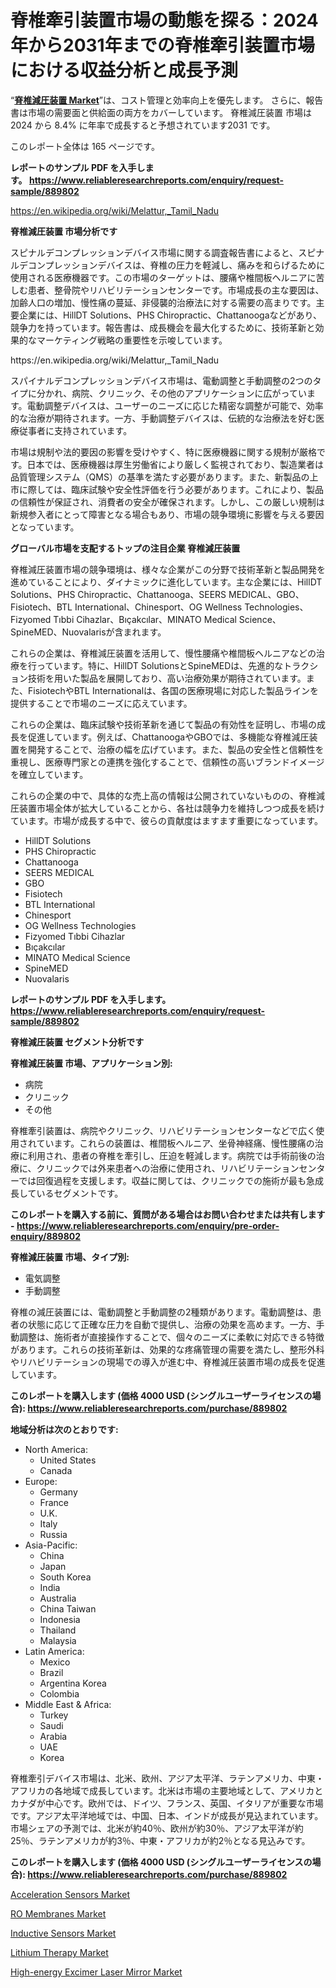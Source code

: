<p><h1>脊椎牽引装置市場の動態を探る：2024年から2031年までの脊椎牽引装置市場における収益分析と成長予測</h1></p><p>&ldquo;<strong><a href="https://www.reliableresearchreports.com/spinal-decompression-devices-r889802">脊椎減圧装置 Market</a></strong>&rdquo;は、コスト管理と効率向上を優先します。 さらに、報告書は市場の需要面と供給面の両方をカバーしています。 脊椎減圧装置 市場は 2024 から 8.4% に年率で成長すると予想されています2031 です。</p>
<p>このレポート全体は 165 ページです。</p>
<p><strong>レポートのサンプル PDF を入手します。&nbsp;<a href="https://www.reliableresearchreports.com/enquiry/request-sample/889802">https://www.reliableresearchreports.com/enquiry/request-sample/889802</a></strong></p>
<p><a href="https://en.wikipedia.org/wiki/Melattur,_Tamil_Nadu">https://en.wikipedia.org/wiki/Melattur,_Tamil_Nadu</a></p>
<p><strong>脊椎減圧装置 市場分析です</strong></p>
<p><p>スピナルデコンプレッションデバイス市場に関する調査報告書によると、スピナルデコンプレッションデバイスは、脊椎の圧力を軽減し、痛みを和らげるために使用される医療機器です。この市場のターゲットは、腰痛や椎間板ヘルニアに苦しむ患者、整骨院やリハビリテーションセンターです。市場成長の主な要因は、加齢人口の増加、慢性痛の蔓延、非侵襲的治療法に対する需要の高まりです。主要企業には、HillDT Solutions、PHS Chiropractic、Chattanoogaなどがあり、競争力を持っています。報告書は、成長機会を最大化するために、技術革新と効果的なマーケティング戦略の重要性を示唆しています。</p></p>
<p>https://en.wikipedia.org/wiki/Melattur,_Tamil_Nadu</p>
<p><p>スパイナルデコンプレッションデバイス市場は、電動調整と手動調整の2つのタイプに分かれ、病院、クリニック、その他のアプリケーションに広がっています。電動調整デバイスは、ユーザーのニーズに応じた精密な調整が可能で、効率的な治療が期待されます。一方、手動調整デバイスは、伝統的な治療法を好む医療従事者に支持されています。</p><p>市場は規制や法的要因の影響を受けやすく、特に医療機器に関する規制が厳格です。日本では、医療機器は厚生労働省により厳しく監視されており、製造業者は品質管理システム（QMS）の基準を満たす必要があります。また、新製品の上市に際しては、臨床試験や安全性評価を行う必要があります。これにより、製品の信頼性が保証され、消費者の安全が確保されます。しかし、この厳しい規制は新規参入者にとって障害となる場合もあり、市場の競争環境に影響を与える要因となっています。</p></p>
<p><strong>グローバル市場を支配するトップの注目企業 脊椎減圧装置</strong></p>
<p><p>脊椎減圧装置市場の競争環境は、様々な企業がこの分野で技術革新と製品開発を進めていることにより、ダイナミックに進化しています。主な企業には、HillDT Solutions、PHS Chiropractic、Chattanooga、SEERS MEDICAL、GBO、Fisiotech、BTL International、Chinesport、OG Wellness Technologies、Fizyomed Tıbbi Cihazlar、Bıçakcılar、MINATO Medical Science、SpineMED、Nuovalarisが含まれます。</p><p>これらの企業は、脊椎減圧装置を活用して、慢性腰痛や椎間板ヘルニアなどの治療を行っています。特に、HillDT SolutionsとSpineMEDは、先進的なトラクション技術を用いた製品を展開しており、高い治療効果が期待されています。また、FisiotechやBTL Internationalは、各国の医療現場に対応した製品ラインを提供することで市場のニーズに応えています。</p><p>これらの企業は、臨床試験や技術革新を通じて製品の有効性を証明し、市場の成長を促進しています。例えば、ChattanoogaやGBOでは、多機能な脊椎減圧装置を開発することで、治療の幅を広げています。また、製品の安全性と信頼性を重視し、医療専門家との連携を強化することで、信頼性の高いブランドイメージを確立しています。</p><p>これらの企業の中で、具体的な売上高の情報は公開されていないものの、脊椎減圧装置市場全体が拡大していることから、各社は競争力を維持しつつ成長を続けています。市場が成長する中で、彼らの貢献度はますます重要になっています。</p></p>
<p><ul><li>HillDT Solutions</li><li>PHS Chiropractic</li><li>Chattanooga</li><li>SEERS MEDICAL</li><li>GBO</li><li>Fisiotech</li><li>BTL International</li><li>Chinesport</li><li>OG Wellness Technologies</li><li>Fizyomed Tıbbi Cihazlar</li><li>Bıçakcılar</li><li>MINATO Medical Science</li><li>SpineMED</li><li>Nuovalaris</li></ul></p>
<p><strong>レポートのサンプル PDF を入手します。 <a href="https://www.reliableresearchreports.com/enquiry/request-sample/889802">https://www.reliableresearchreports.com/enquiry/request-sample/889802</a></strong></p>
<p><strong>脊椎減圧装置 セグメント分析です</strong></p>
<p><strong>脊椎減圧装置 市場、アプリケーション別:</strong></p>
<p><ul><li>病院</li><li>クリニック</li><li>その他</li></ul></p>
<p><p>脊椎牽引装置は、病院やクリニック、リハビリテーションセンターなどで広く使用されています。これらの装置は、椎間板ヘルニア、坐骨神経痛、慢性腰痛の治療に利用され、患者の脊椎を牽引し、圧迫を軽減します。病院では手術前後の治療に、クリニックでは外来患者への治療に使用され、リハビリテーションセンターでは回復過程を支援します。収益に関しては、クリニックでの施術が最も急成長しているセグメントです。</p></p>
<p><strong>このレポートを購入する前に、質問がある場合はお問い合わせまたは共有します - <a href="https://www.reliableresearchreports.com/enquiry/pre-order-enquiry/889802">https://www.reliableresearchreports.com/enquiry/pre-order-enquiry/889802</a></strong></p>
<p><strong>脊椎減圧装置 市場、タイプ別:</strong></p>
<p><ul><li>電気調整</li><li>手動調整</li></ul></p>
<p><p>脊椎の減圧装置には、電動調整と手動調整の2種類があります。電動調整は、患者の状態に応じて正確な圧力を自動で提供し、治療の効果を高めます。一方、手動調整は、施術者が直接操作することで、個々のニーズに柔軟に対応できる特徴があります。これらの技術革新は、効果的な疼痛管理の需要を満たし、整形外科やリハビリテーションの現場での導入が進む中、脊椎減圧装置市場の成長を促進しています。</p></p>
<p><strong>このレポートを購入します (価格 4000 USD (シングルユーザーライセンスの場合): <a href="https://www.reliableresearchreports.com/purchase/889802">https://www.reliableresearchreports.com/purchase/889802</a></strong></p>
<p><strong>地域分析は次のとおりです:</strong></p>
<p><ul>
    <li>
        North America:
        <ul>
            <li>United States</li>
            <li>Canada</li>
        </ul>
    </li>
    <li>
        Europe:
        <ul>
            <li>Germany</li>
            <li>France</li>
            <li>U.K.</li>
            <li>Italy</li>
            <li>Russia</li>
        </ul>
    </li>
    <li>
        Asia-Pacific:
        <ul>
            <li>China</li>
            <li>Japan</li>
            <li>South Korea</li>
            <li>India</li>
            <li>Australia</li>
            <li>China Taiwan</li>
            <li>Indonesia</li>
            <li>Thailand</li>
            <li>Malaysia</li>
        </ul>
    </li>
    <li>
        Latin America:
        <ul>
            <li>Mexico</li>
            <li>Brazil</li>
            <li>Argentina Korea</li>
            <li>Colombia</li>
        </ul>
    </li>
    <li>
        Middle East & Africa:
        <ul>
            <li>Turkey</li>
            <li>Saudi</li>
            <li>Arabia</li>
            <li>UAE</li>
            <li>Korea</li>
        </ul>
    </li>
    </ul></p>
<p><p>脊椎牽引デバイス市場は、北米、欧州、アジア太平洋、ラテンアメリカ、中東・アフリカの各地域で成長しています。北米は市場の主要地域として、アメリカとカナダが中心です。欧州では、ドイツ、フランス、英国、イタリアが重要な市場です。アジア太平洋地域では、中国、日本、インドが成長が見込まれています。市場シェアの予測では、北米が約40％、欧州が約30％、アジア太平洋が約25％、ラテンアメリカが約3％、中東・アフリカが約2％となる見込みです。</p></p>
<p><strong>このレポートを購入します (価格 4000 USD (シングルユーザーライセンスの場合): <a href="https://www.reliableresearchreports.com/purchase/889802">https://www.reliableresearchreports.com/purchase/889802</a></strong></p>
<p><p><a href="https://github.com/joannesouthgate/Market-Research-Report-List-4/blob/main/acceleration-sensors-market.md">Acceleration Sensors Market</a></p><p><a href="https://www.linkedin.com/pulse/global-perspectives-ro-membranes-market-trends-challenges-forecast-jc74c?trackingId=gAkWDDBcQPui5D85p%2Fc6BQ%3D%3D">RO Membranes Market</a></p><p><a href="https://github.com/sofayahoo2023/Market-Research-Report-List-6/blob/main/inductive-sensors-market.md">Inductive Sensors Market</a></p><p><a href="https://medium.com/@polesdua.1/market-forecasting-change-global-lithium-therapy-market-dynamics-and-future-trends-2024-2031-e13cbe84480e">Lithium Therapy Market</a></p><p><a href="https://issuu.com/reportprime-2/docs/high-energy-excimer-laser-mirror-ma_738ffbe1bd3cec">High-energy Excimer Laser Mirror Market</a></p></p>